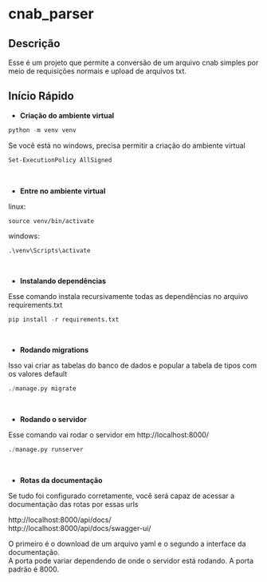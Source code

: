 # cnab_parser

## Descrição

Esse é um projeto que permite a conversão de um arquivo cnab simples por meio de requisições normais e upload de arquivos txt.

## Início Rápido

- **Criação do ambiente virtual**

```python
python -m venv venv
```

Se você está no windows, precisa permitir a criação do ambiente virtual
```bash
Set-ExecutionPolicy AllSigned
```
<br>

- **Entre no ambiente virtual**

linux:
```
source venv/bin/activate
```

windows:
```
.\venv\Scripts\activate
```

<br>

- **Instalando dependências**

Esse comando instala recursivamente todas as dependências no arquivo requirements.txt

```python
pip install -r requirements.txt
```

<br>

- **Rodando migrations**

Isso vai criar as tabelas do banco de dados e popular a tabela de tipos com os valores default

```python
./manage.py migrate
```

<br>

- **Rodando o servidor**

Esse comando vai rodar o servidor em http://localhost:8000/

```python
./manage.py runserver
```

<br>

- **Rotas da documentação**

Se tudo foi configurado corretamente, você será capaz de acessar a documentação das rotas por essas urls

http://localhost:8000/api/docs/
<br>
http://localhost:8000/api/docs/swagger-ui/

O primeiro é o download de um arquivo yaml e o segundo a interface da documentação.
<br>
A porta pode variar dependendo de onde o servidor está rodando. A porta padrão é 8000.
